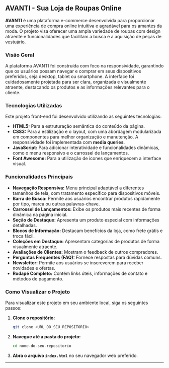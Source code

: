## AVANTI - Sua Loja de Roupas Online

[](https://opensource.org/licenses/MIT)

**AVANTI** é uma plataforma e-commerce desenvolvida para proporcionar uma experiência de compra online intuitiva e agradável para os amantes da moda. O projeto visa oferecer uma ampla variedade de roupas com design atraente e funcionalidades que facilitam a busca e a aquisição de peças de vestuário.

### Visão Geral

A plataforma AVANTI foi construída com foco na responsividade, garantindo que os usuários possam navegar e comprar em seus dispositivos preferidos, seja desktop, tablet ou smartphone. A interface foi cuidadosamente projetada para ser clara, organizada e visualmente atraente, destacando os produtos e as informações relevantes para o cliente.

### Tecnologias Utilizadas

Este projeto front-end foi desenvolvido utilizando as seguintes tecnologias:

  * **HTML5:** Para a estruturação semântica do conteúdo da página.
  * **CSS3:** Para a estilização e o layout, com uma abordagem modularizada em componentes para melhor organização e manutenção. A responsividade foi implementada com **media queries**.
  * **JavaScript:** Para adicionar interatividade e funcionalidades dinâmicas, como o menu responsivo e o carrossel de lançamentos.
  * **Font Awesome:** Para a utilização de ícones que enriquecem a interface visual.

### Funcionalidades Principais

  * **Navegação Responsiva:** Menu principal adaptável a diferentes tamanhos de tela, com tratamento específico para dispositivos móveis.
  * **Barra de Busca:** Permite aos usuários encontrar produtos rapidamente por tipo, marca ou outras palavras-chave.
  * **Carrossel de Lançamentos:** Exibe os produtos mais recentes de forma dinâmica na página inicial.
  * **Seção de Destaque:** Apresenta um produto especial com informações detalhadas.
  * **Blocos de Informação:** Destacam benefícios da loja, como frete grátis e troca fácil.
  * **Coleções em Destaque:** Apresentam categorias de produtos de forma visualmente atraente.
  * **Avaliações de Clientes:** Mostram o feedback de outros compradores.
  * **Perguntas Frequentes (FAQ):** Fornece respostas para dúvidas comuns.
  * **Newsletter:** Permite aos usuários se inscreverem para receber novidades e ofertas.
  * **Rodapé Completo:** Contém links úteis, informações de contato e métodos de pagamento.

### Como Visualizar o Projeto

Para visualizar este projeto em seu ambiente local, siga os seguintes passos:

1.  **Clone o repositório:**
    ```bash
    git clone <URL_DO_SEU_REPOSITÓRIO>
    ```
2.  **Navegue até a pasta do projeto:**
    ```bash
    cd nome-do-seu-repositorio
    ```
3.  **Abra o arquivo `index.html`** no seu navegador web preferido.
---
